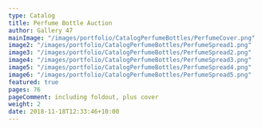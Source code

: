 ```yaml
---
type: Catalog
title: Perfume Bottle Auction
author: Gallery 47
mainImage: "/images/portfolio/CatalogPerfumeBottles/PerfumeCover.png"
image2: "/images/portfolio/CatalogPerfumeBottles/PerfumeSpread1.png"
image3: "/images/portfolio/CatalogPerfumeBottles/PerfumeSpread2.png"
image4: "/images/portfolio/CatalogPerfumeBottles/PerfumeSpread3.png"
image5: "/images/portfolio/CatalogPerfumeBottles/PerfumeSpread4.png"
image6: "/images/portfolio/CatalogPerfumeBottles/PerfumeSpread5.png"
featured: true
pages: 76
pageComment: including foldout, plus cover
weight: 2
date: 2018-11-18T12:33:46+10:00
---
```

